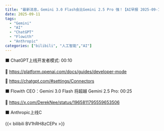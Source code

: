 ```yaml
---
title: "最新消息，Gemini 3.0 Flash会比Gemini 2.5 Pro 强！【AI早报 2025-09-11】"
date: 2025-09-11
tags:
  - "Gemini"
  - "AI"
  - "ChatGPT"
  - "Flowith"
  - "Anthropic"
categories: ["bilibili", "人工智能","AI"]
---
```


⬛️ ChatGPT上线开发者模式: 00:10

🔗 https://platform.openai.com/docs/guides/developer-mode

🔗 https://chatgpt.com/#settings/Connectors

⬛️ Flowith CEO：Gemini 3.0 Flash 将超越 Gemini 2.5 Pro: 00:25

🔗 https://x.com/DerekNee/status/1965811795559653506

⬛️ Anthropic上线C

{{< bilibili BV1hRH8zCEPx >}}